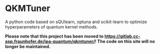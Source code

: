 # QKMTuner
A python code based on sQUlearn, optuna and scikit-learn to optimize hyperparameters of quantum kernel methods.

**Please note that this project has been moved to https://gitlab.cc-asp.fraunhofer.de/ipa-quantum/qkmtuner/! The code on this site will no longer be maintained.** 
